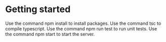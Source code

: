 
# Getting started

Use the command npm install to install packages.
Use the command tsc to compile typescript.
Use the command npm run test to run unit tests.
Use the command npm start to start the server.
